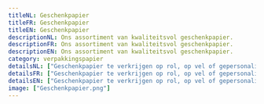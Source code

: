 ```yaml
---
titleNL: Geschenkpapier
titleFR: Geschenkpapier
titleEN: Geschenkpapier
descriptionNL: Ons assortiment van kwaliteitsvol geschenkpapier.
descriptionFR: Ons assortiment van kwaliteitsvol geschenkpapier.
descriptionEN: Ons assortiment van kwaliteitsvol geschenkpapier.
category: verpakkingspapier
detailsNL: ["Geschenkpapier te verkrijgen op rol, op vel of gepersonaliseerd."]
detailsFR: ["Geschenkpapier te verkrijgen op rol, op vel of gepersonaliseerd."]
detailsEN: ["Geschenkpapier te verkrijgen op rol, op vel of gepersonaliseerd."]
image: ["Geschenkpapier.png"]
---
```

